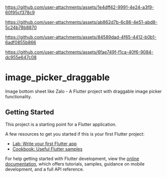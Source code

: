 

https://github.com/user-attachments/assets/1e4dff42-9991-4e24-a3f9-60f95cf378c9



https://github.com/user-attachments/assets/ab862d7b-6c86-4e51-abd8-5c24b78b8870


https://github.com/user-attachments/assets/84589dad-4f65-4412-b0b1-6adf0855b866



https://github.com/user-attachments/assets/6fae749f-f1ca-40f6-9084-dc955e647c08

# image_picker_draggable
Image bottom sheet like Zalo - A Flutter project with draggable image picker functionality.

## Getting Started

This project is a starting point for a Flutter application.

A few resources to get you started if this is your first Flutter project:

- [Lab: Write your first Flutter app](https://docs.flutter.dev/get-started/codelab)
- [Cookbook: Useful Flutter samples](https://docs.flutter.dev/cookbook)

For help getting started with Flutter development, view the
[online documentation](https://docs.flutter.dev/), which offers tutorials,
samples, guidance on mobile development, and a full API reference.
